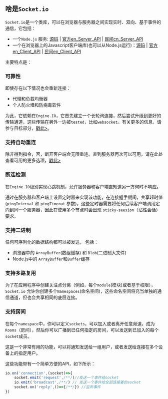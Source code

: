 ## 啥是`Socket.io`

`Socket.io`是一个类库，可以在浏览器与服务器之间实现实时、双向、基于事件的通信，它包括：
- 一个`Node.js` 服务: [源码](https://github.com/socketio/socket.io) | [官方en_Server_API](https://socket.io/docs/server-api/) | [民间cn_Server_API](https://socket.gitbook.io/docs/)
- 一个在浏览器上的Javascript客户端库(也可以从Node.js运行)：[源码](https://github.com/socketio/socket.io-client) | [官方en_Client_API](https://socket.io/docs/client-api/) | [民间en_Client_API](https://socket.gitbook.io/docs/)

主要特点是：

### 可靠性

即使存在以下情况也会重新连接：

- 代理和负载均衡器
- 个人防火墙和防病毒软件

为此，它依赖在`Engine.IO`，它首先建立一个长轮询连接，然后尝试升级到更好的传输通道，这些传输在另外一边被`tested`，比如`websocket`。有关更多的信息，请参与目标部分，[戳此>](https://github.com/socketio/engine.io#goals)。

### 支持自动重连

除非得到指令，否，断开客户端会无限重连。直到服务器再次可以可用，请在此处查看可用的更多选项，[戳此>](https://socket.io/docs/client-api/#new-Manager-url-options)

### 断连检测

在`Engine.IO`级别实现心跳机制，允许服务器和客户端直知道另一方何时不响应。

通过在服务器和客户端上设置定时器来实现该功能，在连接握手期间，共享超时值(`pingInterval` 和 `pingTimeout` 参数)，这些定时器需要将任何后续客户端调用定向到同一个服务器，因此在使用多个节点时会出现 `sticky-seesion`（沾性会话）要求。

### 支持二进制

任何可序列化的数据结构都可以被发送， 包括：

- 浏览器中的 `ArrayBuffer`(数组缓存) 和 `Blob`(二进制大文件) 
- Node.js中的 `ArrayBuffer`和`Buffer`缓存

### 支持多路复用

为了在应用程序中创建关注点分离（例如，每个`module`(模块)或者基于权限），`Socket.io` 允许你创建多个`Namespaces`(命名空间)，这些命名空间将充当单独的通信通道，但也会共享相同的底层连接。

### 支持房间

在每个`namespace`中，你可以定义`sockets`，可以加入或者离开任意频道，成为`Rooms`（房间），然后你可以广播到已任何指定的房间，可以发送到已加入的每个`socket`成员。

这是一个非常有用的功能，可以将通知发送给一组用户，或者发送给连接在多个设备上的指定用户。

这些功能带有一个简单方便的API，如下所示：

```js
io.on('connection',(socket)=>{
    socket.emit('request',/**/)//发送一个事件给socket
    io.emit('broadcast',/**/) // 发送一个事件给全部连接着的socket
    socket.on('reply',()=>{/**/}) //监听事件
})
```
